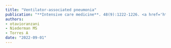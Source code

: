 ```yaml
---
title: "Ventilator-associated pneumonia"
publication: "**Intensive care medicine**. 48(9):1222-1226. <a href='https://doi.org/10.1007/s00134-022-06773-3' target='_blank' rel='noopener noreferrer'>10.1007/s00134-022-06773-3</a>"
authors:
- otavioranzani
- Niederman MS
- Torres A
date: "2022-09-01"
---
```

